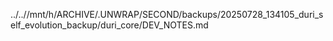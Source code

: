 ../..//mnt/h/ARCHIVE/.UNWRAP/SECOND/backups/20250728_134105_duri_self_evolution_backup/duri_core/DEV_NOTES.md